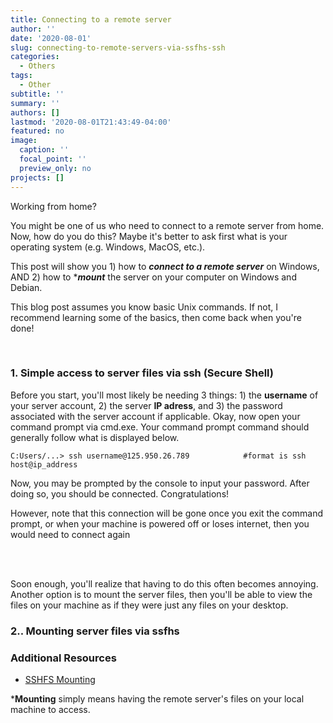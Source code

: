 ```yaml
---
title: Connecting to a remote server
author: ''
date: '2020-08-01'
slug: connecting-to-remote-servers-via-ssfhs-ssh
categories:
  - Others
tags:
  - Other
subtitle: ''
summary: ''
authors: []
lastmod: '2020-08-01T21:43:49-04:00'
featured: no
image:
  caption: ''
  focal_point: ''
  preview_only: no
projects: []
---
```


Working from home?

You might be one of us who need to connect to a remote server from home. Now, how do you do this? Maybe it's better to ask first what is your operating system (e.g. Windows, MacOS, etc.). 

This post will show you 1) how to ***connect to a remote server*** on Windows, AND 2) how to ****mount*** the server on your computer on Windows and Debian. 

This blog post assumes you know basic Unix commands. If not, I recommend learning some of the basics, then come back when you're done!

<br>

### 1. Simple access to server files via ssh (Secure Shell)
Before you start, you'll most likely be needing 3 things: 1) the **username** of your server account, 2) the server **IP adress**, and 3) the password associated with the server account if applicable. Okay, now open your command prompt via cmd.exe. Your command prompt command should generally follow what is displayed below.

```
C:Users/...> ssh username@125.950.26.789            #format is ssh host@ip_address
```

Now, you may be prompted by the console to input your password. After doing so, you should be connected. Congratulations!

However, note that this connection will be gone once you exit the command prompt, or when your machine is powered off or loses internet, then you would need to connect again

<br>
<br>

Soon enough, you'll realize that having to do this often becomes annoying. Another option is to mount the server files, then you'll be able to view the files on your machine as if they were just any files on your desktop.


### 2.. Mounting server files via ssfhs













### Additional Resources
* <a href="https://www.digitalocean.com/community/tutorials/how-to-use-sshfs-to-mount-remote-file-systems-over-ssh" target="_blank">SSHFS Mounting</a>


***Mounting** simply means having the remote server's files on your local machine to access.